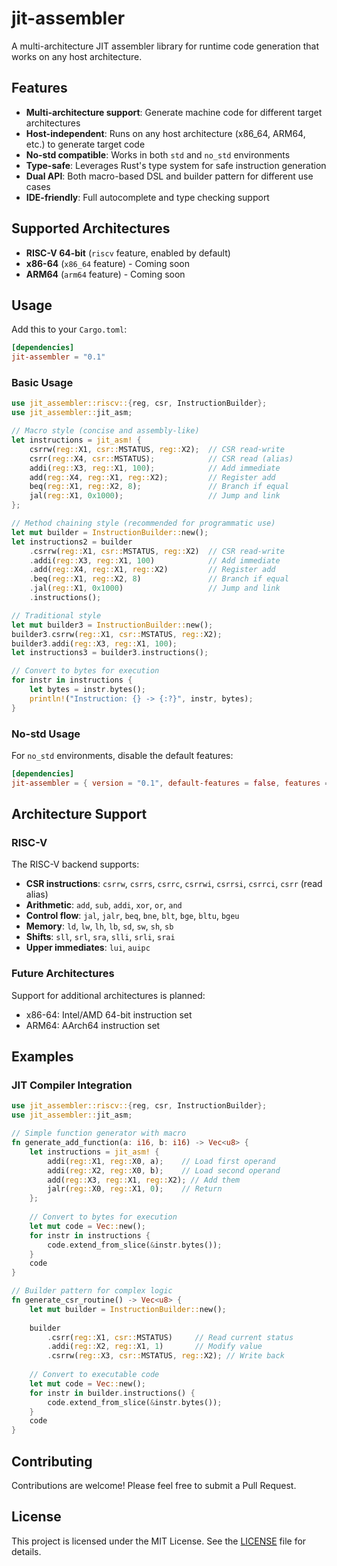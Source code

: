 # jit-assembler

A multi-architecture JIT assembler library for runtime code generation that works on any host architecture.

## Features

- **Multi-architecture support**: Generate machine code for different target architectures
- **Host-independent**: Runs on any host architecture (x86_64, ARM64, etc.) to generate target code
- **No-std compatible**: Works in both `std` and `no_std` environments
- **Type-safe**: Leverages Rust's type system for safe instruction generation
- **Dual API**: Both macro-based DSL and builder pattern for different use cases
- **IDE-friendly**: Full autocomplete and type checking support

## Supported Architectures

- **RISC-V 64-bit** (`riscv` feature, enabled by default)
- **x86-64** (`x86_64` feature) - Coming soon
- **ARM64** (`arm64` feature) - Coming soon

## Usage

Add this to your `Cargo.toml`:

```toml
[dependencies]
jit-assembler = "0.1"
```

### Basic Usage

```rust
use jit_assembler::riscv::{reg, csr, InstructionBuilder};
use jit_assembler::jit_asm;

// Macro style (concise and assembly-like)
let instructions = jit_asm! {
    csrrw(reg::X1, csr::MSTATUS, reg::X2);  // CSR read-write  
    csrr(reg::X4, csr::MSTATUS);            // CSR read (alias)
    addi(reg::X3, reg::X1, 100);            // Add immediate
    add(reg::X4, reg::X1, reg::X2);         // Register add
    beq(reg::X1, reg::X2, 8);               // Branch if equal
    jal(reg::X1, 0x1000);                   // Jump and link
};

// Method chaining style (recommended for programmatic use)
let mut builder = InstructionBuilder::new();
let instructions2 = builder
    .csrrw(reg::X1, csr::MSTATUS, reg::X2)  // CSR read-write
    .addi(reg::X3, reg::X1, 100)            // Add immediate
    .add(reg::X4, reg::X1, reg::X2)         // Register add
    .beq(reg::X1, reg::X2, 8)               // Branch if equal
    .jal(reg::X1, 0x1000)                   // Jump and link
    .instructions();

// Traditional style
let mut builder3 = InstructionBuilder::new();
builder3.csrrw(reg::X1, csr::MSTATUS, reg::X2);
builder3.addi(reg::X3, reg::X1, 100);
let instructions3 = builder3.instructions();

// Convert to bytes for execution
for instr in instructions {
    let bytes = instr.bytes();
    println!("Instruction: {} -> {:?}", instr, bytes);
}
```

### No-std Usage

For `no_std` environments, disable the default features:

```toml
[dependencies]
jit-assembler = { version = "0.1", default-features = false, features = ["riscv"] }
```

## Architecture Support

### RISC-V

The RISC-V backend supports:

- **CSR instructions**: `csrrw`, `csrrs`, `csrrc`, `csrrwi`, `csrrsi`, `csrrci`, `csrr` (read alias)
- **Arithmetic**: `add`, `sub`, `addi`, `xor`, `or`, `and`
- **Control flow**: `jal`, `jalr`, `beq`, `bne`, `blt`, `bge`, `bltu`, `bgeu`
- **Memory**: `ld`, `lw`, `lh`, `lb`, `sd`, `sw`, `sh`, `sb`
- **Shifts**: `sll`, `srl`, `sra`, `slli`, `srli`, `srai`
- **Upper immediates**: `lui`, `auipc`

### Future Architectures

Support for additional architectures is planned:

- x86-64: Intel/AMD 64-bit instruction set
- ARM64: AArch64 instruction set

## Examples

### JIT Compiler Integration

```rust
use jit_assembler::riscv::{reg, csr, InstructionBuilder};
use jit_assembler::jit_asm;

// Simple function generator with macro
fn generate_add_function(a: i16, b: i16) -> Vec<u8> {
    let instructions = jit_asm! {
        addi(reg::X1, reg::X0, a);    // Load first operand
        addi(reg::X2, reg::X0, b);    // Load second operand
        add(reg::X3, reg::X1, reg::X2); // Add them
        jalr(reg::X0, reg::X1, 0);    // Return
    };
    
    // Convert to bytes for execution
    let mut code = Vec::new();
    for instr in instructions {
        code.extend_from_slice(&instr.bytes());
    }
    code
}

// Builder pattern for complex logic
fn generate_csr_routine() -> Vec<u8> {
    let mut builder = InstructionBuilder::new();
    
    builder
        .csrr(reg::X1, csr::MSTATUS)     // Read current status
        .addi(reg::X2, reg::X1, 1)       // Modify value
        .csrrw(reg::X3, csr::MSTATUS, reg::X2); // Write back
    
    // Convert to executable code
    let mut code = Vec::new();
    for instr in builder.instructions() {
        code.extend_from_slice(&instr.bytes());
    }
    code
}
```

## Contributing

Contributions are welcome! Please feel free to submit a Pull Request.

## License

This project is licensed under the MIT License. See the [LICENSE](LICENSE) file for details.